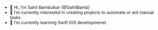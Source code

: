 - 👋 Hi, I’m Sahil Bambulkar (@SahilBamb)
- 👀 I’m currently interested in creating projects to automate or aid manual tasks
- 🌱 I’m currently learning Swift IOS developmenet

<!---
SahilBamb/SahilBamb is a ✨ special ✨ repository because its `README.md` (this file) appears on your GitHub profile.
You can click the Preview link to take a look at your changes.
--->

